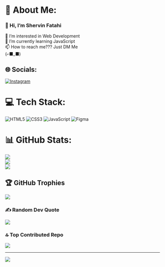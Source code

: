 # 💫 About Me:
### 👋 Hi, I’m Shervin Fatahi
👀 I’m interested in Web Development <br>🌱 I’m currently learning JavaScript<br>📫 How to reach me??? Just DM Me<br>(⌐■_■)<br>


## 🌐 Socials:
[![Instagram](https://img.shields.io/badge/Instagram-%23E4405F.svg?logo=Instagram&logoColor=white)](https://instagram.com/https://www.instagram.com/valtor6978/) 

# 💻 Tech Stack:
![HTML5](https://img.shields.io/badge/html5-%23E34F26.svg?style=for-the-badge&logo=html5&logoColor=white) ![CSS3](https://img.shields.io/badge/css3-%231572B6.svg?style=for-the-badge&logo=css3&logoColor=white) ![JavaScript](https://img.shields.io/badge/javascript-%23323330.svg?style=for-the-badge&logo=javascript&logoColor=%23F7DF1E) ![Figma](https://img.shields.io/badge/figma-%23F24E1E.svg?style=for-the-badge&logo=figma&logoColor=white)
# 📊 GitHub Stats:
![](https://github-readme-stats.vercel.app/api?username=Valtor6978&theme=blue-green&hide_border=false&include_all_commits=true&count_private=false)<br/>
![](https://github-readme-streak-stats.herokuapp.com/?user=Valtor6978&theme=blue-green&hide_border=false)<br/>
![](https://github-readme-stats.vercel.app/api/top-langs/?username=Valtor6978&theme=blue-green&hide_border=false&include_all_commits=true&count_private=false&layout=compact)

## 🏆 GitHub Trophies
![](https://github-profile-trophy.vercel.app/?username=Valtor6978&theme=juicyfresh&no-frame=false&no-bg=true&margin-w=4)

### ✍️ Random Dev Quote
![](https://quotes-github-readme.vercel.app/api?type=horizontal&theme=gruvbox)

### 🔝 Top Contributed Repo
![](https://github-contributor-stats.vercel.app/api?username=Valtor6978&limit=5&theme=radical&combine_all_yearly_contributions=true)

---
[![](https://visitcount.itsvg.in/api?id=Valtor6978&icon=7&color=5)](https://visitcount.itsvg.in)

<!-- Proudly created with GPRM ( https://gprm.itsvg.in ) -->
